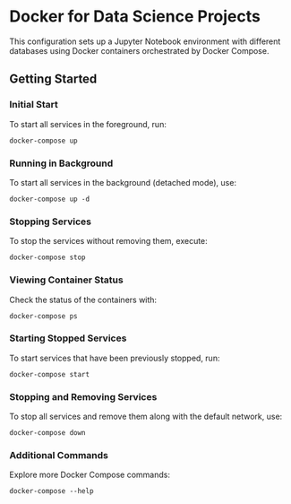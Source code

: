 # Docker for Data Science Projects

This configuration sets up a Jupyter Notebook environment with different databases using Docker containers orchestrated by Docker Compose.

## Getting Started

### Initial Start

To start all services in the foreground, run:

`docker-compose up`

### Running in Background

To start all services in the background (detached mode), use:

`docker-compose up -d`

### Stopping Services

To stop the services without removing them, execute:

`docker-compose stop`

### Viewing Container Status

Check the status of the containers with:

`docker-compose ps`

### Starting Stopped Services

To start services that have been previously stopped, run:

`docker-compose start`

### Stopping and Removing Services

To stop all services and remove them along with the default network, use:

`docker-compose down`

### Additional Commands

Explore more Docker Compose commands:

`docker-compose --help`
